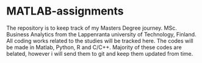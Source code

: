 # MATLAB-assignments
The repository is to keep track of my Masters Degree journey. MSc. Business Analytics from the Lappenranta university of Technology, Finland.
All coding works related to the studies will be tracked here. 
The codes will be made in Matlab, Python, R and C/C++.
Majority of these codes are belated, however i will send them to git and keep them updated from time.
